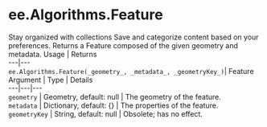  
#  ee.Algorithms.Feature
Stay organized with collections  Save and categorize content based on your preferences. 
Returns a Feature composed of the given geometry and metadata. Usage | Returns  
---|---  
`ee.Algorithms.Feature(_geometry_, _metadata_, _geometryKey_)`|  Feature  
Argument | Type | Details  
---|---|---  
`geometry` | Geometry, default: null | The geometry of the feature.  
`metadata` | Dictionary, default: {} | The properties of the feature.  
`geometryKey` | String, default: null | Obsolete; has no effect.  

